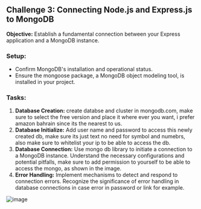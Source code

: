 ## Challenge 3: Connecting Node.js and Express.js to MongoDB

**Objective:** Establish a fundamental connection between your Express application and a MongoDB instance.

### Setup:

- Confirm MongoDB's installation and operational status.
- Ensure the mongoose package, a MongoDB object modeling tool, is installed in your project.

### Tasks:
1. **Database Creation:** create databse and cluster in mongodb.com, make sure to select the free version and place it where ever you want, i prefer amazon bahrain since its the nearest to us.
1. **Database Initialize:** Add user name and password to access this newly created db, make sure its just text no need for symbol and numebrs, also make sure to whitelist your ip to be able to access the db.
1. **Database Connection:** Use mongo db library to initiate a connection to a MongoDB instance. Understand the necessary configurations and potential pitfalls, make sure to add permission to yourself to be able to access the mongo, as shown in the image.
1. **Error Handling:** Implement mechanisms to detect and respond to connection errors. Recognize the significance of error handling in database connections in case error in password or link for example.


![image](https://github.com/danielawde9/fullstack-bootcamp/assets/8840298/684bf5c3-139b-4d02-a10f-470490389a80)
